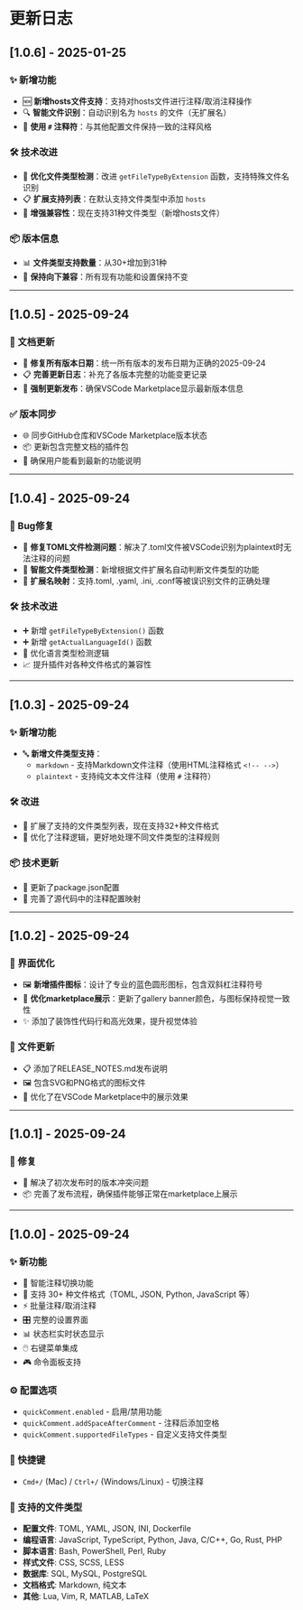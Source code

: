 # 更新日志

## [1.0.6] - 2025-01-25

### ✨ 新增功能
- 🆕 **新增hosts文件支持**：支持对hosts文件进行注释/取消注释操作
- 🔍 **智能文件识别**：自动识别名为 `hosts` 的文件（无扩展名）
- 📝 **使用 `#` 注释符**：与其他配置文件保持一致的注释风格

### 🛠️ 技术改进
- 🎯 **优化文件类型检测**：改进 `getFileTypeByExtension` 函数，支持特殊文件名识别
- 📋 **扩展支持列表**：在默认支持文件类型中添加 `hosts`
- 🔧 **增强兼容性**：现在支持31种文件类型（新增hosts文件）

### 📦 版本信息
- 📊 **文件类型支持数量**：从30+增加到31种
- 🚀 **保持向下兼容**：所有现有功能和设置保持不变

---

## [1.0.5] - 2025-09-24

### 📝 文档更新
- 🔧 **修复所有版本日期**：统一所有版本的发布日期为正确的2025-09-24
- 📋 **完善更新日志**：补充了各版本完整的功能变更记录
- 🔄 **强制更新发布**：确保VSCode Marketplace显示最新版本信息

### ✅ 版本同步
- 🌐 同步GitHub仓库和VSCode Marketplace版本状态
- 📦 更新包含完整文档的插件包
- 🎯 确保用户能看到最新的功能说明

---

## [1.0.4] - 2025-09-24

### 🐛 Bug修复
- 🔧 **修复TOML文件检测问题**：解决了.toml文件被VSCode识别为plaintext时无法注释的问题
- 🎯 **智能文件类型检测**：新增根据文件扩展名自动判断文件类型的功能
- 📂 **扩展名映射**：支持.toml, .yaml, .ini, .conf等被误识别文件的正确处理

### 🛠 技术改进
- ➕ 新增 `getFileTypeByExtension()` 函数
- ➕ 新增 `getActualLanguageId()` 函数
- 🔄 优化语言类型检测逻辑
- 📈 提升插件对各种文件格式的兼容性

---

## [1.0.3] - 2025-09-24

### ✨ 新增功能
- 🔤 **新增文件类型支持**：
  - `markdown` - 支持Markdown文件注释（使用HTML注释格式 `<!-- -->`）
  - `plaintext` - 支持纯文本文件注释（使用 `#` 注释符）

### 🛠 改进
- 📝 扩展了支持的文件类型列表，现在支持32+种文件格式
- 🎯 优化了注释逻辑，更好地处理不同文件类型的注释规则

### 📦 技术更新
- 🔧 更新了package.json配置
- 📂 完善了源代码中的注释配置映射

---

## [1.0.2] - 2025-09-24

### 🎨 界面优化
- 🖼️ **新增插件图标**：设计了专业的蓝色圆形图标，包含双斜杠注释符号
- 🎨 **优化marketplace展示**：更新了gallery banner颜色，与图标保持视觉一致性
- ✨ 添加了装饰性代码行和高光效果，提升视觉体验

### 📁 文件更新
- 📋 添加了RELEASE_NOTES.md发布说明
- 🖼️ 包含SVG和PNG格式的图标文件
- 🎯 优化了在VSCode Marketplace中的展示效果

---

## [1.0.1] - 2025-09-24

### 🐛 修复
- 🔧 解决了初次发布时的版本冲突问题
- 📦 完善了发布流程，确保插件能够正常在marketplace上展示

---

## [1.0.0] - 2025-09-24

### ✨ 新功能
- 🎯 智能注释切换功能
- 📁 支持 30+ 种文件格式（TOML, JSON, Python, JavaScript 等）
- ⚡ 批量注释/取消注释
- 🎛️ 完整的设置界面
- 📊 状态栏实时状态显示
- 🖱️ 右键菜单集成
- 🎮 命令面板支持

### ⚙️ 配置选项
- `quickComment.enabled` - 启用/禁用功能
- `quickComment.addSpaceAfterComment` - 注释后添加空格
- `quickComment.supportedFileTypes` - 自定义支持文件类型

### 🎯 快捷键
- `Cmd+/` (Mac) / `Ctrl+/` (Windows/Linux) - 切换注释

### 📁 支持的文件类型
- **配置文件**: TOML, YAML, JSON, INI, Dockerfile
- **编程语言**: JavaScript, TypeScript, Python, Java, C/C++, Go, Rust, PHP
- **脚本语言**: Bash, PowerShell, Perl, Ruby
- **样式文件**: CSS, SCSS, LESS
- **数据库**: SQL, MySQL, PostgreSQL
- **文档格式**: Markdown, 纯文本
- **其他**: Lua, Vim, R, MATLAB, LaTeX